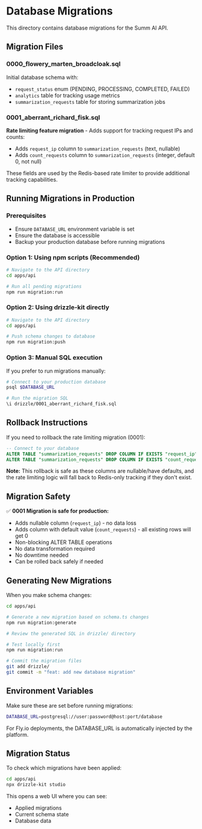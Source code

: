 # Database Migrations

This directory contains database migrations for the Summ AI API.

## Migration Files

### 0000_flowery_marten_broadcloak.sql
Initial database schema with:
- `request_status` enum (PENDING, PROCESSING, COMPLETED, FAILED)
- `analytics` table for tracking usage metrics
- `summarization_requests` table for storing summarization jobs

### 0001_aberrant_richard_fisk.sql
**Rate limiting feature migration** - Adds support for tracking request IPs and counts:
- Adds `request_ip` column to `summarization_requests` (text, nullable)
- Adds `count_requests` column to `summarization_requests` (integer, default 0, not null)

These fields are used by the Redis-based rate limiter to provide additional tracking capabilities.

## Running Migrations in Production

### Prerequisites
- Ensure `DATABASE_URL` environment variable is set
- Ensure the database is accessible
- Backup your production database before running migrations

### Option 1: Using npm scripts (Recommended)

```bash
# Navigate to the API directory
cd apps/api

# Run all pending migrations
npm run migration:run
```

### Option 2: Using drizzle-kit directly

```bash
# Navigate to the API directory
cd apps/api

# Push schema changes to database
npm run migration:push
```

### Option 3: Manual SQL execution

If you prefer to run migrations manually:

```bash
# Connect to your production database
psql $DATABASE_URL

# Run the migration SQL
\i drizzle/0001_aberrant_richard_fisk.sql
```

## Rollback Instructions

If you need to rollback the rate limiting migration (0001):

```sql
-- Connect to your database
ALTER TABLE "summarization_requests" DROP COLUMN IF EXISTS "request_ip";
ALTER TABLE "summarization_requests" DROP COLUMN IF EXISTS "count_requests";
```

**Note:** This rollback is safe as these columns are nullable/have defaults, and the rate limiting logic will fall back to Redis-only tracking if they don't exist.

## Migration Safety

✅ **0001 Migration is safe for production:**
- Adds nullable column (`request_ip`) - no data loss
- Adds column with default value (`count_requests`) - all existing rows will get 0
- Non-blocking ALTER TABLE operations
- No data transformation required
- No downtime needed
- Can be rolled back safely if needed

## Generating New Migrations

When you make schema changes:

```bash
cd apps/api

# Generate a new migration based on schema.ts changes
npm run migration:generate

# Review the generated SQL in drizzle/ directory

# Test locally first
npm run migration:run

# Commit the migration files
git add drizzle/
git commit -m "feat: add new database migration"
```

## Environment Variables

Make sure these are set before running migrations:

```bash
DATABASE_URL=postgresql://user:password@host:port/database
```

For Fly.io deployments, the DATABASE_URL is automatically injected by the platform.

## Migration Status

To check which migrations have been applied:

```bash
cd apps/api
npx drizzle-kit studio
```

This opens a web UI where you can see:
- Applied migrations
- Current schema state
- Database data
